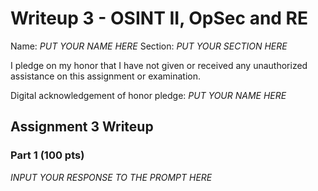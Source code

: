 Writeup 3 - OSINT II, OpSec and RE
======

Name: *PUT YOUR NAME HERE*
Section: *PUT YOUR SECTION HERE*

I pledge on my honor that I have not given or received any unauthorized assistance on this assignment or examination.

Digital acknowledgement of honor pledge: *PUT YOUR NAME HERE*

## Assignment 3 Writeup

### Part 1 (100 pts)
*INPUT YOUR RESPONSE TO THE PROMPT HERE*
